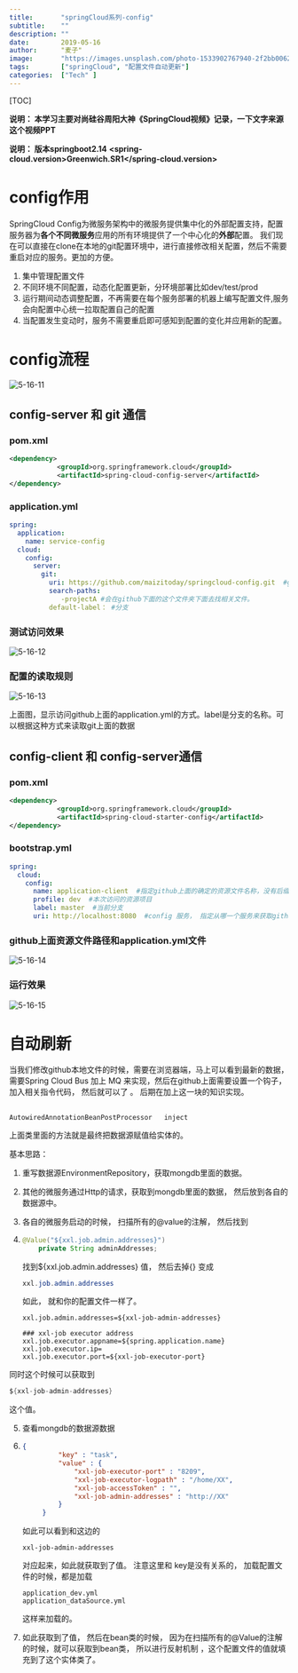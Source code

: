 ```yaml
---
title:       "springCloud系列-config"
subtitle:    ""
description: ""
date:        2019-05-16
author:      "麦子"
image:       "https://images.unsplash.com/photo-1533902767940-2f2bb0062336?ixlib=rb-1.2.1&ixid=eyJhcHBfaWQiOjEyMDd9&auto=format&fit=crop&w=3450&q=80"
tags:        ["springCloud", "配置文件自动更新"]
categories:  ["Tech" ]
---
```


[TOC]

**说明： 本学习主要对尚硅谷周阳大神《SpringCloud视频》记录，一下文字来源这个视频PPT**

**说明： 版本springboot2.14**   **<spring-cloud.version>Greenwich.SR1</spring-cloud.version>**

# config作用

SpringCloud Config为微服务架构中的微服务提供集中化的外部配置支持，配置服务器为**各个不同微服务**应用的所有环境提供了一个中心化的**外部**配置。 我们现在可以直接在clone在本地的git配置环境中，进行直接修改相关配置，然后不需要重启对应的服务。更加的方便。

1. 集中管理配置文件
2. 不同环境不同配置，动态化配置更新，分环境部署比如dev/test/prod
3. 运行期间动态调整配置，不再需要在每个服务部署的机器上编写配置文件,服务会向配置中心统一拉取配置自己的配置
4. 当配置发生变动时，服务不需要重启即可感知到配置的变化并应用新的配置。

# config流程

![5-16-11](/img/5-16-11.png)



## config-server 和 git 通信

### pom.xml

```xml
<dependency>
			<groupId>org.springframework.cloud</groupId>
			<artifactId>spring-cloud-config-server</artifactId>
</dependency>
```



### application.yml

```yaml
spring:
  application:
    name: service-config
  cloud:
    config:
      server:
        git:
          uri: https://github.com/maizitoday/springcloud-config.git  #git 地址 
          search-paths: 
             -projectA #会在github下面的这个文件夹下面去找相关文件。
          default-label： #分支
```



### 测试访问效果

![5-16-12](/img/5-16-12.png)



### 配置的读取规则 

![5-16-13](/img/5-16-13.png)

上面图，显示访问github上面的application.yml的方式。label是分支的名称。可以根据这种方式来读取git上面的数据



## config-client 和 config-server通信 

### pom.xml

```xml
<dependency>
			<groupId>org.springframework.cloud</groupId>
			<artifactId>spring-cloud-starter-config</artifactId>
</dependency>
```



### bootstrap.yml

```yaml
spring:
  cloud:
    config:
      name: application-client  #指定github上面的确定的资源文件名称，没有后缀yml
      profile: dev  #本次访问的资源项目
      label: master  #当前分支 
      uri: http://localhost:8080  #config 服务， 指定从哪一个服务来获取github上面的资源
```



### github上面资源文件路径和application.yml文件

![5-16-14](/img/5-16-14.png)



### 运行效果

![5-16-15](/img/5-16-15.png)

## 

# 自动刷新

当我们修改github本地文件的时候，需要在浏览器端，马上可以看到最新的数据，需要Spring Cloud Bus 加上 MQ 来实现，然后在github上面需要设置一个钩子， 加入相关指令代码， 然后就可以了 。 后期在加上这一块的知识实现。 







## 



```
AutowiredAnnotationBeanPostProcessor   inject  
```

上面类里面的方法就是最终把数据源赋值给实体的。 

基本思路：

1. 重写数据源EnvironmentRepository，获取mongdb里面的数据。

2. 其他的微服务通过Http的请求，获取到mongdb里面的数据， 然后放到各自的数据源中。 

3. 各自的微服务启动的时候， 扫描所有的@value的注解， 然后找到

4. ```java
   @Value("${xxl.job.admin.addresses}")
       private String adminAddresses;
   ```

   找到${xxl.job.admin.addresses} 值， 然后去掉{} 变成 

   ```java
   xxl.job.admin.addresses
   ```

   如此， 就和你的配置文件一样了。 

   ```properties
   xxl.job.admin.addresses=${xxl-job-admin-addresses}
   
   ### xxl-job executor address
   xxl.job.executor.appname=${spring.application.name}
   xxl.job.executor.ip=
   xxl.job.executor.port=${xxl-job-executor-port}
   ```

同时这个时候可以获取到

```java
${xxl-job-admin-addresses} 
```

这个值。 

5. 查看mongdb的数据源数据

6. ```json
   {
   			"key" : "task",
   			"value" : {
   				"xxl-job-executor-port" : "8209",
   				"xxl-job-executor-logpath" : "/home/XX",
   				"xxl-job-accessToken" : "",
   				"xxl-job-admin-addresses" : "http://XX"
   			}
   		}
   ```

   如此可以看到和这边的

   ```
   xxl-job-admin-addresses
   ```

   对应起来，如此就获取到了值。 注意这里和 key是没有关系的， 加载配置文件的时候，都是加载

   ```
   application_dev.yml
   application_dataSource.yml
   ```

   这样来加载的。 

7. 如此获取到了值， 然后在bean类的时候， 因为在扫描所有的@Value的注解的时候，就可以获取到bean类， 所以进行反射机制 ，这个配置文件的值就填充到了这个实体类了。 

